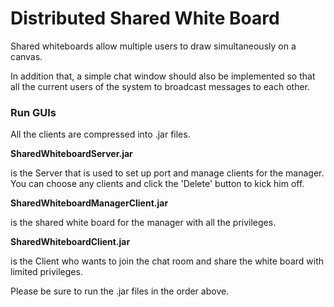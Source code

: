 # Distributed Shared White Board

Shared whiteboards allow multiple users to draw simultaneously on a canvas.

In addition that, a simple chat window should also be implemented so that all the current users of the system to broadcast messages to each other.

### Run GUIs

All the clients are compressed into .jar files.

**SharedWhiteboardServer.jar** 

is the Server that is used to set up port and manage clients for the manager. You can choose any clients and click the 'Delete' button to kick him off.

**SharedWhiteboardManagerClient.jar** 

is the shared white board for the manager with all the privileges.

**SharedWhiteboardClient.jar** 

is the Client who wants to join the chat room and share the white board with limited privileges.

Please be sure to run the .jar files in the order above.
